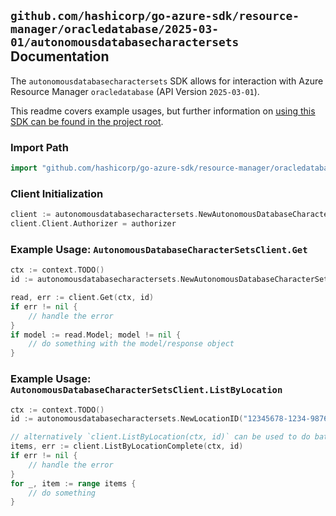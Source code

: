 
## `github.com/hashicorp/go-azure-sdk/resource-manager/oracledatabase/2025-03-01/autonomousdatabasecharactersets` Documentation

The `autonomousdatabasecharactersets` SDK allows for interaction with Azure Resource Manager `oracledatabase` (API Version `2025-03-01`).

This readme covers example usages, but further information on [using this SDK can be found in the project root](https://github.com/hashicorp/go-azure-sdk/tree/main/docs).

### Import Path

```go
import "github.com/hashicorp/go-azure-sdk/resource-manager/oracledatabase/2025-03-01/autonomousdatabasecharactersets"
```


### Client Initialization

```go
client := autonomousdatabasecharactersets.NewAutonomousDatabaseCharacterSetsClientWithBaseURI("https://management.azure.com")
client.Client.Authorizer = authorizer
```


### Example Usage: `AutonomousDatabaseCharacterSetsClient.Get`

```go
ctx := context.TODO()
id := autonomousdatabasecharactersets.NewAutonomousDatabaseCharacterSetID("12345678-1234-9876-4563-123456789012", "locationName", "autonomousDatabaseCharacterSetName")

read, err := client.Get(ctx, id)
if err != nil {
	// handle the error
}
if model := read.Model; model != nil {
	// do something with the model/response object
}
```


### Example Usage: `AutonomousDatabaseCharacterSetsClient.ListByLocation`

```go
ctx := context.TODO()
id := autonomousdatabasecharactersets.NewLocationID("12345678-1234-9876-4563-123456789012", "locationName")

// alternatively `client.ListByLocation(ctx, id)` can be used to do batched pagination
items, err := client.ListByLocationComplete(ctx, id)
if err != nil {
	// handle the error
}
for _, item := range items {
	// do something
}
```
